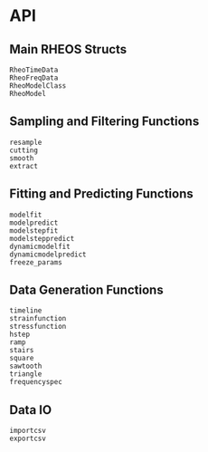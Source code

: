 # API

## Main RHEOS Structs
```@docs
RheoTimeData
RheoFreqData
RheoModelClass
RheoModel
```

## Sampling and Filtering Functions
```@docs
resample
cutting
smooth
extract
```

## Fitting and Predicting Functions
```@docs
modelfit
modelpredict
modelstepfit
modelsteppredict
dynamicmodelfit
dynamicmodelpredict
freeze_params
```

## Data Generation Functions
```@docs
timeline
strainfunction
stressfunction
hstep
ramp
stairs
square
sawtooth
triangle
frequencyspec
```

## Data IO
```@docs
importcsv
exportcsv
```